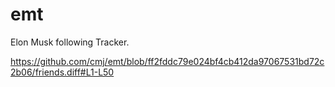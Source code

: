 # emt
Elon Musk following Tracker.

https://github.com/cmj/emt/blob/ff2fddc79e024bf4cb412da97067531bd72c2b06/friends.diff#L1-L50

